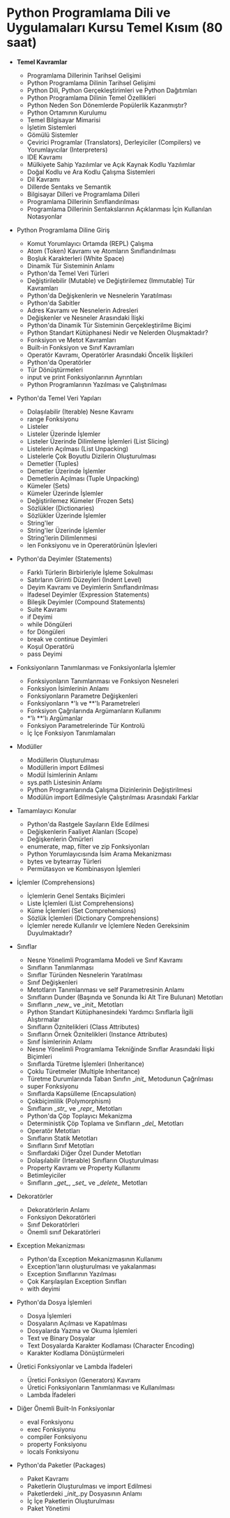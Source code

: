 # Python Programlama Dili ve Uygulamaları Kursu Temel Kısım (80 saat)

* __Temel Kavramlar__
  * Programlama Dillerinin Tarihsel Gelişimi
  * Python Programlama Dilinin Tarihsel Gelişimi
  * Python Dili, Python Gerçekleştirimleri ve Python Dağıtımları
  * Python Programlama Dilinin Temel Özellikleri
  * Python Neden Son Dönemlerde Popülerlik Kazanmıştır?
  * Python Ortamının Kurulumu
  * Temel Bilgisayar Mimarisi
  * İşletim Sistemleri
  * Gömülü Sistemler
  * Çevirici Programlar (Translators), Derleyiciler (Compilers) ve Yorumlayıcılar (Interpreters)
  * IDE Kavramı
  * Mülkiyete Sahip Yazılımlar ve Açık Kaynak Kodlu Yazılımlar
  * Doğal Kodlu ve Ara Kodlu Çalışma Sistemleri
  * Dil Kavramı
  * Dillerde Sentaks ve Semantik
  * Bilgisayar Dilleri ve Programlama Dilleri
  * Programlama Dillerinin Sınıflandırılması
  * Programlama Dillerinin Sentakslarının Açıklanması İçin Kullanılan Notasyonlar

* Python Programlama Diline Giriş
    * Komut Yorumlayıcı Ortamda (REPL) Çalışma
    * Atom (Token) Kavramı ve Atomların Sınıflandırılması
    * Boşluk Karakterleri (White Space)
    * Dinamik Tür Sisteminin Anlamı
    * Python'da Temel Veri Türleri
    * Değiştirilebilir (Mutable) ve Değiştirilemez (Immutable) Tür Kavramları
    * Python'da Değişkenlerin ve Nesnelerin Yaratılması
    * Python'da Sabitler
    * Adres Kavramı ve Nesnelerin Adresleri
    * Değişkenler ve Nesneler Arasındaki İlişki
    * Python'da Dinamik Tür Sisteminin Gerçekleştirilme Biçimi
    * Python Standart Kütüphanesi Nedir ve Nelerden Oluşmaktadır? 
    * Fonksiyon ve Metot Kavramları
    * Built-in Fonksiyon ve Sınıf Kavramları
    * Operatör Kavramı, Operatörler Arasındaki Öncelik İlişkileri
    * Python'da Operatörler
    * Tür Dönüştürmeleri 
    * input ve print Fonksiyonlarının Ayrıntıları
    * Python Programlarının Yazılması ve Çalıştırılması

* Python'da Temel Veri Yapıları
    * Dolaşılabilir (Iterable) Nesne Kavramı
    * range Fonksiyonu
    * Listeler
    * Listeler Üzerinde İşlemler
    * Listeler Üzerinde Dilimleme İşlemleri (List Slicing)
    * Listelerin Açılması (List Unpacking)
    * Listelerle Çok Boyutlu Dizilerin Oluşturulması
    * Demetler (Tuples)
    * Demetler Üzerinde İşlemler
    * Demetlerin Açılması (Tuple Unpacking)
    * Kümeler (Sets)
    * Kümeler Üzerinde İşlemler
    * Değiştirilemez Kümeler (Frozen Sets)
    * Sözlükler (Dictionaries)
    * Sözlükler Üzerinde İşlemler
    * String'ler
    * String'ler Üzerinde İşlemler
    * String'lerin Dilimlenmesi
    * len Fonksiyonu ve in Opereratörünün İşlevleri

* Python'da Deyimler (Statements)
    * Farklı Türlerin Birbirleriyle İşleme Sokulması
    * Satırların Girinti Düzeyleri (Indent Level)
    * Deyim Kavramı ve Deyimlerin Sınıflandırılması
    * İfadesel Deyimler (Expression Statements)
    * Bileşik Deyimler (Compound Statements)
    * Suite Kavramı
    * if Deyimi
    * while Döngüleri
    * for Döngüleri
    * break ve continue Deyimleri
    * Koşul Operatörü
    * pass Deyimi

* Fonksiyonların Tanımlanması ve Fonksiyonlarla İşlemler
    * Fonksiyonların Tanımlanması ve Fonksiyon Nesneleri
    * Fonksiyon İsimlerinin Anlamı
    * Fonksiyonların Parametre Değişkenleri
    * Fonksiyonların \*'lı ve \**'lı Parametreleri
    * Fonksiyon Çağrılarında Argümanların Kullanımı
    * \*'lı \**'lı Argümanlar
    * Fonksiyon Parametrelerinde Tür Kontrolü
    * İç İçe Fonksiyon Tanımlamaları

* Modüller
    * Modüllerin Oluşturulması
    * Modüllerin import Edilmesi
    * Modül İsimlerinin Anlamı
    * sys.path Listesinin Anlamı
    * Python Programlarında Çalışma Dizinlerinin Değiştirilmesi
    * Modülün import Edilmesiyle Çalıştırılması Arasındaki Farklar

* Tamamlayıcı Konular
    * Python'da Rastgele Sayıların Elde Edilmesi
    * Değişkenlerin Faaliyet Alanları (Scope)
    * Değişkenlerin Ömürleri
    * enumerate, map, filter ve zip Fonksiyonları
    * Python Yorumlayıcısında İsim Arama Mekanizması
    * bytes ve bytearray Türleri
    * Permütasyon ve Kombinasyon İşlemleri

* İçlemler (Comprehensions)
    * İçlemlerin Genel Sentaks Biçimleri
    * Liste İçlemleri (List Comprehensions)
    * Küme İçlemleri (Set Comprehensions)
    * Sözlük İçlemleri (Dictionary Comprehensions)
    * İçlemler nerede Kullanılır ve İçlemlere Neden Gereksinim Duyulmaktadır?

* Sınıflar
    * Nesne Yönelimli Programlama Modeli ve Sınıf Kavramı
    * Sınıfların Tanımlanması
    * Sınıflar Türünden Nesnelerin Yaratılması
    * Sınıf Değişkenleri 
    * Metotların Tanımlanması ve self Parametresinin Anlamı
    * Sınıfların Dunder (Başında ve Sonunda İki Alt Tire Bulunan) Metotları
    * Sınıfların \__new__ ve \__init__ Metotları
    * Python Standart Kütüphanesindeki Yardımcı Sınıflarla İlgili Alıştırmalar
    * Sınıfların Öznitelikleri (Class Attributes)
    * Sınıfların Örnek Öznitelikleri (Instance Attributes)
    * Sınıf İsimlerinin Anlamı
    * Nesne Yönelimli Programlama Tekniğinde Sınıflar Arasındaki İlişki Biçimleri
    * Sınıflarda Türetme İşlemleri (Inheritance)
    * Çoklu Türetmeler (Multiple Inheritance)
    * Türetme Durumlarında Taban Sınıfın \__init\__ Metodunun Çağrılması
    * super Fonksiyonu
    * Sınıflarda Kapsülleme (Encapsulation)
    * Çokbiçimlilik (Polymorphism)
    * Sınıfların \__str\__ ve \__repr\__ Metotları
    * Python'da Çöp Toplayıcı Mekanizma
    * Deterministik Çöp Toplama ve Sınıfların \__del\__ Metotları
    * Operatör Metotları
    * Sınıfların Statik Metotları
    * Sınıfların Sınıf Metotları
    * Sınıflardaki Diğer Özel Dunder Metotları
    * Dolaşılabilir (Irterable) Sınıfların Oluşturulması
    * Property Kavramı ve Property Kullanımı
    * Betimleyiciler
    * Sınıfların \__get\__, \__set\__ ve \__delete\__ Metotları

* Dekoratörler
    * Dekoratörlerin Anlamı
    * Fonksiyon Dekoratörleri
    * Sınıf Dekoratörleri
    * Önemli sınıf Dekaratörleri

* Exception Mekanizması
    * Python'da Exception Mekanizmasının Kullanımı
    * Exception'ların oluşturulması ve yakalanması
    * Exception Sınıflarının Yazılması
    * Çok Karşılaşılan Exception Sınıfları
    * with deyimi

* Python'da Dosya İşlemleri
    * Dosya İşlemleri
    * Dosyaların Açılması ve Kapatılması
    * Dosyalarda Yazma ve Okuma İşlemleri
    * Text ve Binary Dosyalar
    * Text Dosyalarda Karakter Kodlaması (Character Encoding)
    * Karakter Kodlama Dönüştürmeleri

* Üretici Fonksiyonlar ve Lambda İfadeleri
    * Üretici Fonksiyon (Generators) Kavramı
    * Üretici Fonksiyonların Tanımlanması ve Kullanılması
    * Lambda İfadeleri

* Diğer Önemli Built-In Fonksiyonlar
    * eval Fonksiyonu
    * exec Fonksiyonu
    * compiler Fonksiyonu
    * property Fonksiyonu
    * locals Fonksiyonu

* Python'da Paketler (Packages)
    * Paket Kavramı
    * Paketlerin Oluşturulması ve import Edilmesi
    * Paketlerdeki \__init\__.py Dosyasının Anlamı
    * İç İçe Paketlerin Oluşturulması
    * Paket Yönetimi
